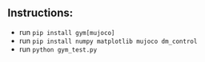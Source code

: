 ## Instructions:
 - run ```pip install gym[mujoco]```
 - run ```pip install numpy matplotlib mujoco dm_control```
 - run ```python gym_test.py```